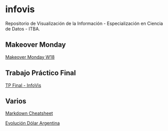 # infovis

Repositorio de Visualización de la Información - Especialización en Ciencia de Datos - ITBA.


## Makeover Monday

[Makeover Monday W18](https://igna43.github.io/infovis/makeovermonday2020W18.html)


## Trabajo Práctico Final

[TP Final - InfoVis](https://igna43.github.io/infovis/TP_Final.html)


## Varios

[Markdown Cheatsheet](https://github.com/adam-p/markdown-here/wiki/Markdown-Cheatsheet)

[Evolución Dólar Argentina](https://igna43.github.io/infovis/evolucion_dolar_argentina.html)


